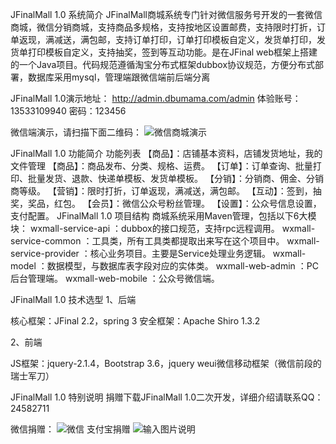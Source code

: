 JFinalMall 1.0 系统简介
JFinalMall商城系统专门针对微信服务号开发的一套微信商城，微信分销商城，支持商品多规格，支持按地区设置邮费，支持限时打折，订单返现，满减送，满包邮，支持订单打印，订单打印模板自定义，发货单打印，发货单打印模板自定义，支持抽奖，签到等互动功能。是在JFinal web框架上搭建的一个Java项目。代码规范遵循淘宝分布式框架dubbox协议规范，方便分布式部署，数据库采用mysql，管理端跟微信端前后端分离

JFinalMall 1.0演示地址：
http://admin.dbumama.com/admin
体验账号：13533109940
密码：123456

微信端演示，请扫描下面二维码：
![微信商城演示](http://git.oschina.net/uploads/images/2017/0315/115304_3ffab174_471938.jpeg "微商城")

JFinalMall 1.0 功能简介
功能列表
【商品】：店铺基本资料，店铺发货地址，我的文件管理
【商品】：商品发布、分类、规格、运费。
【订单】：订单查询、批量打印、批量发货、退款、快递单模板、发货单模板。
【分销】：分销商、佣金、分销商等级。
【营销】：限时打折，订单返现，满减送，满包邮。
【互动】：签到，抽奖，奖品，红包。
【会员】：微信公众号粉丝管理。
【设置】：公众号信息设置，支付配置。
JFinalMall 1.0 项目结构
商城系统采用Maven管理，包括以下6大模块：
wxmall-service-api ：dubbox的接口规范，支持rpc远程调用。
wxmall-service-common ：工具类，所有工具类都提取出来写在这个项目中。
wxmall-service-provider ：核心业务项目。主要是Service处理业务逻辑。
wxmall-model ：数据模型，与数据库表字段对应的实体类。
wxmall-web-admin ：PC后台管理端。
wxmall-web-mobile ：公众号微信端。

JFinalMall 1.0 技术选型
1、后端

核心框架：JFinal 2.2，spring 3
安全框架：Apache Shiro 1.3.2

2、前端

JS框架：jquery-2.1.4，Bootstrap 3.6，jquery weui微信移动框架（微信前段的瑞士军刀）

JFinalMall 1.0 特别说明
捐赠下载JFinalMall 1.0二次开发，详细介绍请联系QQ：24582711

微信捐赠：
![微信](http://git.oschina.net/uploads/images/2017/0316/094150_84f9ab78_471938.png "在这里输入图片标题")
支付宝捐赠
![输入图片说明](http://git.oschina.net/uploads/images/2017/0316/094215_df7acb7f_471938.jpeg "在这里输入图片标题")